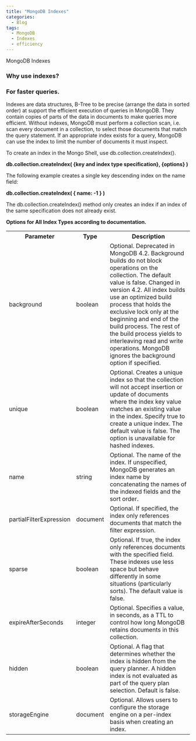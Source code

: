 ```yaml
---
title: "MongoDB Indexes"
categories:
  - Blog
tags:
  - MongoDB
  - Indexes
  - efficiency
---
```


MongoDB Indexes

### Why use indexes?

### For faster queries.

Indexes are data structures, B-Tree to be precise (arrange the data in sorted order) at support the efficient execution of queries in MongoDB. They contain copies of parts of the data in documents to make queries more efficient.
Without indexes, MongoDB must perform a collection scan, i.e. scan every document in a collection, to select those documents that match the query statement. If an appropriate index exists for a query, MongoDB can use the index to limit the number of documents it must inspect.

To create an index in the Mongo Shell, use db.collection.createIndex().

**db.collection.createIndex( {key and index type specification}, {options} )**

The following example creates a single key descending index on the name field:

**db.collection.createIndex( { name: -1 } )**   

The db.collection.createIndex() method only creates an index if an index of the same specification does not already exist.


**Options for All Index Types according to documentation.**

 <table style="width:100%">
  <tr>
    <th>Parameter</th>
    <th>Type</th>
    <th>Description</th>
  </tr>
  <tr>
    <td>background</td>
    <td>boolean</td>
    <td>Optional. Deprecated in MongoDB 4.2.
	Background builds do not block operations on the collection. The default value is false.
    Changed in version 4.2.
    All index builds use an optimized build process that holds the exclusive lock only at the beginning and end of the build process.
	The rest of the build process yields to interleaving read and write operations. MongoDB ignores the background option if specified.</td>
  </tr>
  <tr>
    <td>unique</td>
    <td>boolean</td>
    <td>Optional. Creates a unique index so that the collection will not accept insertion or update of documents where the index key value matches an existing value in the index.
	Specify true to create a unique index. The default value is false.
	The option is unavailable for hashed indexes.</td>
  </tr>
  <tr>
    <td>name</td>
    <td>string</td>
    <td>Optional. The name of the index. If unspecified, MongoDB generates an index name by concatenating the names of the indexed fields and the sort order.</td>
  </tr>
  <tr>
    <td>partialFilterExpression</td>
    <td>document</td>
    <td>Optional. If specified, the index only references documents that match the filter expression.</td>
  </tr>  
  <tr>
    <td>sparse</td>
    <td>boolean</td>
    <td>Optional. If true, the index only references documents with the specified field. These indexes use less space but behave differently in some situations (particularly sorts). The default value is false.</td>
  </tr>
  <tr>
    <td>expireAfterSeconds</td>
    <td>integer</td>
    <td>Optional. Specifies a value, in seconds, as a TTL to control how long MongoDB retains documents in this collection.</td>
  </tr>
  <tr>
    <td>hidden</td>
    <td>boolean</td>
    <td>Optional. A flag that determines whether the index is hidden from the query planner. A hidden index is not evaluated as part of the query plan selection. Default is false.</td>
  </tr>
  <tr>
    <td>storageEngine</td>
    <td>document</td>
    <td>Optional. Allows users to configure the storage engine on a per-index basis when creating an index.</td>
  </tr>  
</table> 
